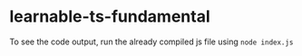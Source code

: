 # learnable-ts-fundamental

To see the code output, 
run the already compiled js file using `node index.js`

